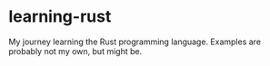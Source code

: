# learning-rust
My journey learning the Rust programming language. Examples are probably not my own, but might be.

